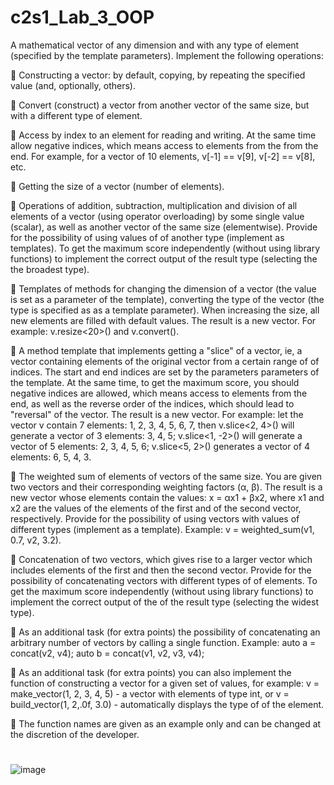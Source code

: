 # c2s1_Lab_3_OOP
A mathematical vector of any dimension and with any type of
element (specified by the template parameters).
Implement the following operations:

 Constructing a vector: by default, copying, by
repeating the specified value (and, optionally, others).

 Convert (construct) a vector from another vector of the same
size, but with a different type of element.

 Access by index to an element for reading and writing. At the same time
allow negative indices, which means access to elements from the
from the end. For example, for a vector of 10 elements, v[-1] == v[9],
v[-2] == v[8], etc.

 Getting the size of a vector (number of elements).

 Operations of addition, subtraction, multiplication and division of all elements
of a vector (using operator overloading) by some single
value (scalar), as well as another vector of the same size
(elementwise). Provide for the possibility of using values of
of another type (implement as templates). To get
the maximum score independently (without using library
functions) to implement the correct output of the result type (selecting the
the broadest type).

 Templates of methods for changing the dimension of a vector (the value is set
as a parameter of the template), converting the type of the vector (the type is specified as
as a template parameter). When increasing the size, all new elements
are filled with default values. The result is a new
vector. For example: v.resize<20>() and v.convert<float>().

 A method template that implements getting a "slice" of a vector, ie,
a vector containing elements of the original vector from a certain range of
of indices. The start and end indices are set by the parameters
parameters of the template. At the same time, to get the maximum score, you should
negative indices are allowed, which means access to elements from the
end, as well as the reverse order of the indices, which should lead to
"reversal" of the vector. The result is a new vector. For example:
let the vector v contain 7 elements: 1, 2, 3, 4, 5, 6, 7, then
v.slice<2, 4>() will generate a vector of 3 elements: 3, 4, 5;
v.slice<1, -2>() will generate a vector of 5 elements: 2, 3, 4, 5, 6;
v.slice<5, 2>() generates a vector of 4 elements: 6, 5, 4, 3.

 The weighted sum of elements of vectors of the same size. You are given two
vectors and their corresponding weighting factors (α, β). The result is
a new vector whose elements contain the values:
x = αx1 + βx2, where x1 and x2 are the values of the elements of the first and
of the second vector, respectively. Provide for the possibility of using vectors with
values of different types (implement as a template).
Example: v = weighted_sum(v1, 0.7, v2, 3.2).

 Concatenation of two vectors, which gives rise to a larger vector
which includes elements of the first and then the second vector.
Provide for the possibility of concatenating vectors with different types of
of elements. To get the maximum score independently (without
using library functions) to implement the correct output of the
of the result type (selecting the widest type).

 As an additional task (for extra points)
the possibility of concatenating an arbitrary number of
vectors by calling a single function. Example:
auto a = concat(v2, v4);
auto b = concat(v1, v2, v3, v4);

 As an additional task (for extra points)
you can also implement the function of constructing a vector for a given
set of values, for example:
v = make_vector<int>(1, 2, 3, 4, 5) - a vector with elements of type int, or
v = build_vector(1, 2,.0f, 3.0) - automatically displays the type of
of the element.

 The function names are given as an example only and can be
changed at the discretion of the developer.
#
![image](https://github.com/Dan-live/k2s1_Lab_3_OOP/assets/109356212/291289c5-ae4a-4849-a4f8-04dad92b2d2a)
